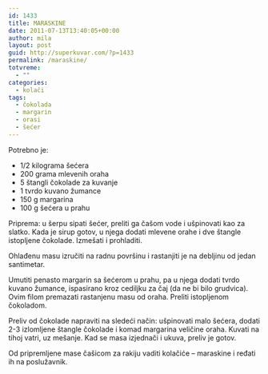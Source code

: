 ```yaml
---
id: 1433
title: MARASKINE
date: 2011-07-13T13:40:05+00:00
author: mila
layout: post
guid: http://superkuvar.com/?p=1433
permalink: /maraskine/
totvreme:
  - ""
categories:
  - kolači
tags:
  - čokolada
  - margarin
  - orasi
  - šećer
---
```

Potrebno je:

  * 1/2 kilograma šećera
  * 200 grama mlevenih oraha
  * 5 štangli čokolade za kuvanje
  * 1 tvrdo kuvano žumance
  * 150 g margarina
  * 100 g šećera u prahu

Priprema: u šerpu sipati šećer, preliti ga čašom vode i ušpinovati kao za slatko. Kada je sirup gotov, u njega dodati mlevene orahe i dve štangle istopljene čokolade. Izmešati i prohladiti.

Ohlađenu masu izručiti na radnu površinu i rastanjiti je na debljinu od jedan santimetar.

Umutiti penasto margarin sa šećerom u prahu, pa u njega dodati tvrdo kuvano žumance, ispasirano kroz cediljku za čaj (da ne bi bilo grudvica). Ovim filom premazati rastanjenu masu od oraha. Preliti istopljenom čokoladom.

Preliv od čokolade napraviti na sledeći način: ušpinovati malo šećera, dodati 2-3 izlomljene štangle čokolade i komad margarina veličine oraha. Kuvati na tihoj vatri, uz mešanje. Kad se masa izjednači i ukuva, preliv je gotov.

Od pripremljene mase čašicom za rakiju vaditi kolačiće – maraskine i ređati ih na poslužavnik.